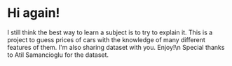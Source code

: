 # Hi again!
I still think the best way to learn a subject is to try to explain it. This is a project to guess prices of cars with the knowledge of many different features of them. I'm also sharing dataset with you. Enjoy!\n
Special thanks to Atil Samancioglu for the dataset.

